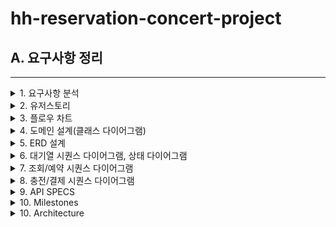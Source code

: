 # hh-reservation-concert-project

## A. 요구사항 정리
---------------------------------------------

<details>
  <summary>1. 요구사항 분석</summary>
## Description

- **`콘서트 예약 서비스`**를 구현해 봅니다.
- 대기열 시스템을 구축하고, 예약 서비스는 작업가능한 유저만 수행할 수 있도록 해야합니다.
- **사용자는 좌석예약 시에 미리 충전한 잔액을 이용합니다.**
- 좌석 예약 요청시에, 결제가 이루어지지 않더라도 일정 시간동안 다른 유저가 해당 좌석에 접근할 수 없도록 합니다.

## Requirements

- 아래 5가지 API 를 구현합니다.
    - 유저 토큰 발급 API
    - 예약 가능 날짜 / 좌석 API
    - 좌석 예약 요청 API
    - 잔액 충전 / 조회 API
    - 결제 API
- 각 기능 및 제약사항에 대해 단위 테스트를 반드시 하나 이상 작성하도록 합니다.
- 다수의 인스턴스로 어플리케이션이 동작하더라도 기능에 문제가 없도록 작성하도록 합니다.
- 동시성 이슈를 고려하여 구현합니다.
- 대기열 개념을 고려해 구현합니다.

## API Specs

1️⃣ **`주요` 유저 대기열 토큰 기능**

- 서비스를 이용할 토큰을 발급받는 API를 작성합니다.
- 토큰은 유저의 UUID 와 해당 유저의 대기열을 관리할 수 있는 정보 ( 대기 순서 or 잔여 시간 등 ) 를 포함합니다.
- 이후 모든 API 는 위 토큰을 이용해 대기열 검증을 통과해야 이용 가능합니다.

> 기본적으로 폴링으로 본인의 대기열을 확인한다고 가정하며, 다른 방안 또한 고려해보고 구현해 볼 수 있습니다.
*** 대기열 토큰 발급 API
* 대기번호 조회 API**
>

**2️⃣ `기본` 예약 가능 날짜 / 좌석 API**

- 예약가능한 날짜와 해당 날짜의 좌석을 조회하는 API 를 각각 작성합니다.
- 예약 가능한 날짜 목록을 조회할 수 있습니다.
- 날짜 정보를 입력받아 예약가능한 좌석정보를 조회할 수 있습니다.

> 좌석 정보는 1 ~ 50 까지의 좌석번호로 관리됩니다.
>

3️⃣ **`주요` 좌석 예약 요청 API**

- 날짜와 좌석 정보를 입력받아 좌석을 예약 처리하는 API 를 작성합니다.
- 좌석 예약과 동시에 해당 좌석은 그 유저에게 약 **5분**간 임시 배정됩니다. ( 시간은 정책에 따라 자율적으로 정의합니다. )
- 만약 배정 시간 내에 결제가 완료되지 않는다면 좌석에 대한 임시 배정은 해제되어야 한다.
- 누군가에게 점유된 동안에는 해당 좌석은 다른 사용자가 예약할 수 없어야 한다.

4️⃣ **`기본`**  **잔액 충전 / 조회 API**

- 결제에 사용될 금액을 API 를 통해 충전하는 API 를 작성합니다.
- 사용자 식별자 및 충전할 금액을 받아 잔액을 충전합니다.
- 사용자 식별자를 통해 해당 사용자의 잔액을 조회합니다.

5️⃣ **`주요` 결제 API**

- 결제 처리하고 결제 내역을 생성하는 API 를 작성합니다.
- 결제가 완료되면 해당 좌석의 소유권을 유저에게 배정하고 대기열 토큰을 만료시킵니다.

<aside>
💡 **KEY POINT**

</aside>

- 유저간 대기열을 요청 순서대로 정확하게 제공할 방법을 고민해 봅니다.
- 동시에 여러 사용자가 예약 요청을 했을 때, 좌석이 중복으로 배정 가능하지 않도록 합니다.
</details>

<details>
  <summary>2. 유저스토리</summary>
  <img src="https://raw.githubusercontent.com/jivebreaddev/hh-reservation-concert-project/week2-base/docs/user-story.png" alt="이미지 설명">
</details>

<details>
  <summary>3. 플로우 차트</summary>
  <img src="https://raw.githubusercontent.com/jivebreaddev/hh-reservation-concert-project/week2-base/docs/flowChart.png" alt="이미지 설명">
  <img src="https://raw.githubusercontent.com/jivebreaddev/hh-reservation-concert-project/week2-base/docs/flowchart2.png" alt="이미지 설명">
</details>

<details>
  <summary>4. 도메인 설계(클래스 다이어그램)</summary>
</details>

<details>
  <summary>5. ERD 설계</summary>
  <img src="https://raw.githubusercontent.com/jivebreaddev/hh-reservation-concert-project/week2-base/docs/erd.png" alt="이미지 설명">
</details>

<details>
  <summary>6. 대기열 시퀀스 다이어그램, 상태 다이어그램</summary>
  <img src="https://raw.githubusercontent.com/jivebreaddev/hh-reservation-concert-project/week2-base/docs/queue.png" alt="이미지 설명">
  <img src="https://raw.githubusercontent.com/jivebreaddev/hh-reservation-concert-project/week2-base/docs/stateQueue.png" alt="이미지 설명">

</details>

<details>
  <summary>7. 조회/예약 시퀀스 다이어그램</summary>
  <img src="https://raw.githubusercontent.com/jivebreaddev/hh-reservation-concert-project/week2-base/docs/booking.png" alt="이미지 설명">
  <img src="https://raw.githubusercontent.com/jivebreaddev/hh-reservation-concert-project/week2-base/docs/stateSeat.png" alt="이미지 설명">

  <img src="https://raw.githubusercontent.com/jivebreaddev/hh-reservation-concert-project/week2-base/docs/reservation.png" alt="이미지 설명">
  <img src="https://raw.githubusercontent.com/jivebreaddev/hh-reservation-concert-project/week2-base/docs/stateReservation.png" alt="이미지 설명">


</details>

<details>
  <summary>8. 충전/결제 시퀀스 다이어그램</summary>
  <img src="https://raw.githubusercontent.com/jivebreaddev/hh-reservation-concert-project/week2-base/docs/payment.png" alt="이미지 설명">
  <img src="https://raw.githubusercontent.com/jivebreaddev/hh-reservation-concert-project/week2-base/docs/statePayment.png" alt="이미지 설명">

</details>

<details>
  <summary>9. API SPECS</summary>
</details>

<details>
  <summary>10. Milestones</summary>
  <img src="https://raw.githubusercontent.com/jivebreaddev/hh-reservation-concert-project/main/docs/concertgaant.JPG" alt="이미지 설명" >
</details>

<details>
  <summary>10. Architecture</summary>
</details>
